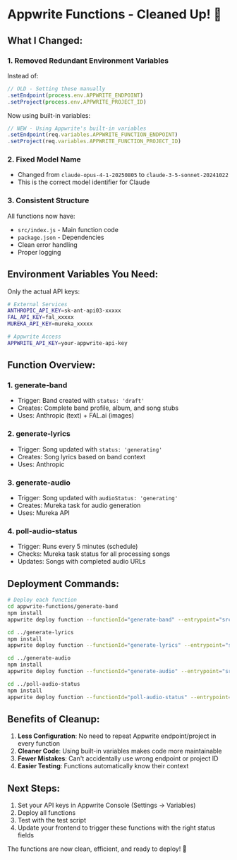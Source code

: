 # Appwrite Functions - Cleaned Up! 🎉

## What I Changed:

### 1. **Removed Redundant Environment Variables**
Instead of:
```javascript
// OLD - Setting these manually
.setEndpoint(process.env.APPWRITE_ENDPOINT)
.setProject(process.env.APPWRITE_PROJECT_ID)
```

Now using built-in variables:
```javascript
// NEW - Using Appwrite's built-in variables
.setEndpoint(req.variables.APPWRITE_FUNCTION_ENDPOINT)
.setProject(req.variables.APPWRITE_FUNCTION_PROJECT_ID)
```

### 2. **Fixed Model Name**
- Changed from `claude-opus-4-1-20250805` to `claude-3-5-sonnet-20241022`
- This is the correct model identifier for Claude

### 3. **Consistent Structure**
All functions now have:
- `src/index.js` - Main function code
- `package.json` - Dependencies
- Clean error handling
- Proper logging

## Environment Variables You Need:

Only the actual API keys:
```bash
# External Services
ANTHROPIC_API_KEY=sk-ant-api03-xxxxx
FAL_API_KEY=fal_xxxxx
MUREKA_API_KEY=mureka_xxxxx

# Appwrite Access
APPWRITE_API_KEY=your-appwrite-api-key
```

## Function Overview:

### 1. **generate-band**
- Trigger: Band created with `status: 'draft'`
- Creates: Complete band profile, album, and song stubs
- Uses: Anthropic (text) + FAL.ai (images)

### 2. **generate-lyrics**
- Trigger: Song updated with `status: 'generating'`
- Creates: Song lyrics based on band context
- Uses: Anthropic

### 3. **generate-audio**
- Trigger: Song updated with `audioStatus: 'generating'`
- Creates: Mureka task for audio generation
- Uses: Mureka API

### 4. **poll-audio-status**
- Trigger: Runs every 5 minutes (schedule)
- Checks: Mureka task status for all processing songs
- Updates: Songs with completed audio URLs

## Deployment Commands:

```bash
# Deploy each function
cd appwrite-functions/generate-band
npm install
appwrite deploy function --functionId="generate-band" --entrypoint="src/index.js" --code="." --activate

cd ../generate-lyrics
npm install
appwrite deploy function --functionId="generate-lyrics" --entrypoint="src/index.js" --code="." --activate

cd ../generate-audio
npm install
appwrite deploy function --functionId="generate-audio" --entrypoint="src/index.js" --code="." --activate

cd ../poll-audio-status
npm install
appwrite deploy function --functionId="poll-audio-status" --entrypoint="src/index.js" --code="." --activate
```

## Benefits of Cleanup:

1. **Less Configuration**: No need to repeat Appwrite endpoint/project in every function
2. **Cleaner Code**: Using built-in variables makes code more maintainable
3. **Fewer Mistakes**: Can't accidentally use wrong endpoint or project ID
4. **Easier Testing**: Functions automatically know their context

## Next Steps:

1. Set your API keys in Appwrite Console (Settings → Variables)
2. Deploy all functions
3. Test with the test script
4. Update your frontend to trigger these functions with the right status fields

The functions are now clean, efficient, and ready to deploy! 🚀